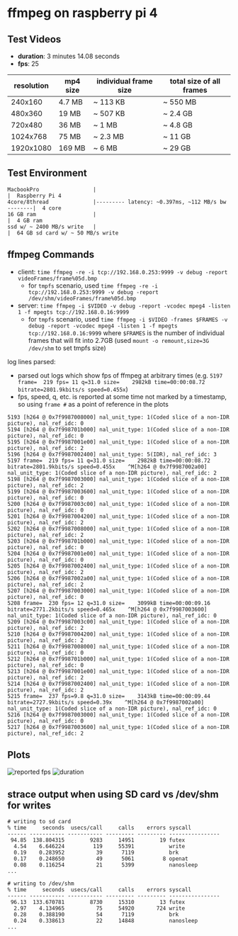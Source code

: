 # ffmpeg on raspberry pi 4 

## Test Videos
- **duration**: 3 minutes 14.08 seconds
- **fps**: 25

| resolution | mp4 size | individual frame size | total size of all frames |
|------------|----------|-----------------------|--------------------------|
| 240x160    | 4.7 MB   | ~ 113 KB              | ~ 550 MB                 |
| 480x360    | 19 MB    | ~ 507 KB              | ~ 2.4 GB                 |
| 720x480    | 36 MB    | ~ 1 MB                | ~ 4.8 GB                 |
| 1024x768   | 75 MB    | ~ 2.3 MB              | ~ 11 GB                  |
| 1920x1080  | 169 MB   | ~ 6 MB                | ~ 29 GB                  |

## Test Environment

```
MacbookPro                 |                                                  |  Raspberry Pi 4
4core/8thread              |--------- latency: ~0.397ms, ~112 MB/s bw --------|  4 core
16 GB ram                  |                                                  |  4 GB ram
ssd w/ ~ 2400 MB/s write   |                                                  |  64 GB sd card w/ ~ 50 MB/s write
```

## ffmpeg Commands
- client: `time ffmpeg -re -i tcp://192.168.0.253:9999 -v debug -report videoFrames/frame%05d.bmp`
  - for `tmpfs` scenario, used `time ffmpeg -re -i tcp://192.168.0.253:9999 -v debug -report /dev/shm/videoFrames/frame%05d.bmp`
- server: `time ffmpeg -i $VIDEO -v debug -report -vcodec mpeg4 -listen 1 -f mpegts tcp://192.168.0.16:9999`
    - for `tmpfs` scenario, used `time ffmpeg -i $VIDEO -frames $FRAMES -v debug -report -vcodec mpeg4 -listen 1 -f mpegts tcp://192.168.0.16:9999`
        where `$FRAMES` is the number of individual frames that will fit into 2.7GB (used `mount -o remount,size=3G /dev/shm` to set tmpfs size)

log lines parsed:
- parsed out logs which show fps of ffmpeg at arbitrary times (e.g. `5197 frame=  219 fps= 11 q=31.0 size=    2982kB time=00:00:08.72 bitrate=2801.9kbits/s speed=0.455x`)
- fps, speed, q, etc. is reported at some time not marked by a timestamp, so using `frame #` as a point of
    reference in the plots
```
5193 [h264 @ 0x7f9987008000] nal_unit_type: 1(Coded slice of a non-IDR picture), nal_ref_idc: 0
5194 [h264 @ 0x7f998701b000] nal_unit_type: 1(Coded slice of a non-IDR picture), nal_ref_idc: 0
5195 [h264 @ 0x7f9987001e00] nal_unit_type: 1(Coded slice of a non-IDR picture), nal_ref_idc: 2
5196 [h264 @ 0x7f9987002400] nal_unit_type: 5(IDR), nal_ref_idc: 3
5197 frame=  219 fps= 11 q=31.0 size=    2982kB time=00:00:08.72 bitrate=2801.9kbits/s speed=0.455x    ^M[h264 @ 0x7f9987002a00] nal_unit_type: 1(Coded slice of a non-IDR picture), nal_ref_idc: 2
5198 [h264 @ 0x7f9987003000] nal_unit_type: 1(Coded slice of a non-IDR picture), nal_ref_idc: 2
5199 [h264 @ 0x7f9987003600] nal_unit_type: 1(Coded slice of a non-IDR picture), nal_ref_idc: 0
5200 [h264 @ 0x7f9987003c00] nal_unit_type: 1(Coded slice of a non-IDR picture), nal_ref_idc: 0
5201 [h264 @ 0x7f9987004200] nal_unit_type: 1(Coded slice of a non-IDR picture), nal_ref_idc: 2
5202 [h264 @ 0x7f9987008000] nal_unit_type: 1(Coded slice of a non-IDR picture), nal_ref_idc: 2
5203 [h264 @ 0x7f998701b000] nal_unit_type: 1(Coded slice of a non-IDR picture), nal_ref_idc: 0
5204 [h264 @ 0x7f9987001e00] nal_unit_type: 1(Coded slice of a non-IDR picture), nal_ref_idc: 0
5205 [h264 @ 0x7f9987002400] nal_unit_type: 1(Coded slice of a non-IDR picture), nal_ref_idc: 2
5206 [h264 @ 0x7f9987002a00] nal_unit_type: 1(Coded slice of a non-IDR picture), nal_ref_idc: 2
5207 [h264 @ 0x7f9987003000] nal_unit_type: 1(Coded slice of a non-IDR picture), nal_ref_idc: 0
5208 frame=  230 fps= 12 q=31.0 size=    3099kB time=00:00:09.16 bitrate=2771.2kbits/s speed=0.465x    ^M[h264 @ 0x7f9987003600] nal_unit_type: 1(Coded slice of a non-IDR picture), nal_ref_idc: 0
5209 [h264 @ 0x7f9987003c00] nal_unit_type: 1(Coded slice of a non-IDR picture), nal_ref_idc: 2
5210 [h264 @ 0x7f9987004200] nal_unit_type: 1(Coded slice of a non-IDR picture), nal_ref_idc: 2
5211 [h264 @ 0x7f9987008000] nal_unit_type: 1(Coded slice of a non-IDR picture), nal_ref_idc: 0
5212 [h264 @ 0x7f998701b000] nal_unit_type: 1(Coded slice of a non-IDR picture), nal_ref_idc: 0
5213 [h264 @ 0x7f9987001e00] nal_unit_type: 1(Coded slice of a non-IDR picture), nal_ref_idc: 2
5214 [h264 @ 0x7f9987002400] nal_unit_type: 1(Coded slice of a non-IDR picture), nal_ref_idc: 2
5215 frame=  237 fps=9.8 q=31.0 size=    3143kB time=00:00:09.44 bitrate=2727.9kbits/s speed=0.39x    ^M[h264 @ 0x7f9987002a00] nal_unit_type: 1(Coded slice of a non-IDR picture), nal_ref_idc: 0
5216 [h264 @ 0x7f9987003000] nal_unit_type: 1(Coded slice of a non-IDR picture), nal_ref_idc: 0
5217 [h264 @ 0x7f9987003600] nal_unit_type: 1(Coded slice of a non-IDR picture), nal_ref_idc: 2
```

## Plots

![reported fps](https://github.com/pegasus-isi/chameleon-edge-workflow/blob/master/ffmpeg-performance/Figure_2.png?raw=true)
![duration](https://github.com/pegasus-isi/chameleon-edge-workflow/blob/master/ffmpeg-performance/Figure_3.png?raw=true)

## strace output when using SD card vs /dev/shm for writes
```
# writing to sd card
% time     seconds  usecs/call     calls    errors syscall
------ ----------- ----------- --------- --------- ----------------
 94.85  138.804315        9283     14951        19 futex
  4.54    6.646224         119     55391           write
  0.19    0.283952          39      7119           brk
  0.17    0.248650          49      5061         8 openat
  0.08    0.116254          21      5399           nanosleep
...
```

```
# writing to /dev/shm
% time     seconds  usecs/call     calls    errors syscall
------ ----------- ----------- --------- --------- ----------------
 96.13  133.670781        8730     15310        13 futex
  2.97    4.134965          75     54920       724 write
  0.28    0.388190          54      7119           brk
  0.24    0.338613          22     14848           nanosleep
...
```
